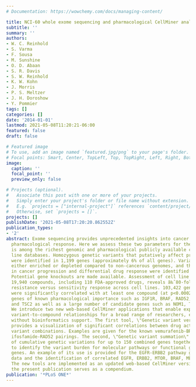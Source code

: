 ```yaml
---
# Documentation: https://wowchemy.com/docs/managing-content/

title: NCI-60 whole exome sequencing and pharmacological CellMiner analyses
subtitle: ''
summary: ''
authors:
- W. C. Reinhold
- S. Varma
- F. Sousa
- M. Sunshine
- O. D. Abaan
- S. R. Davis
- S. W. Reinhold
- K. W. Kohn
- J. Morris
- P. S. Meltzer
- J. H. Doroshow
- Y. Pommier
tags: []
categories: []
date: '2014-01-01'
lastmod: 2021-05-08T11:20:21-06:00
featured: false
draft: false

# Featured image
# To use, add an image named `featured.jpg/png` to your page's folder.
# Focal points: Smart, Center, TopLeft, Top, TopRight, Left, Right, BottomLeft, Bottom, BottomRight.
image:
  caption: ''
  focal_point: ''
  preview_only: false

# Projects (optional).
#   Associate this post with one or more of your projects.
#   Simply enter your project's folder or file name without extension.
#   E.g. `projects = ["internal-project"]` references `content/project/deep-learning/index.md`.
#   Otherwise, set `projects = []`.
projects: []
publishDate: '2021-05-08T17:20:20.862552Z'
publication_types:
- '2'
abstract: Exome sequencing provides unprecedented insights into cancer biology and
  pharmacological response. Here we assess these two parameters for the NCI-60, which
  is among the richest genomic and pharmacological publicly available cancer cell
  line databases. Homozygous genetic variants that putatively affect protein function
  were identified in 1,199 genes (approximately 6% of all genes). Variants that are
  either enriched or depleted compared to non-cancerous genomes, and thus may be influential
  in cancer progression and differential drug response were identified for 2,546 genes.
  Potential gene knockouts are made available. Assessment of cell line response to
  19,940 compounds, including 110 FDA-approved drugs, reveals â‰ˆ80-fold range in
  resistance versus sensitivity response across cell lines. 103,422 gene variants
  were significantly correlated with at least one compound (at p<0.0002). These include
  genes of known pharmacological importance such as IGF1R, BRAF, RAD52, MTOR, STAT2
  and TSC2 as well as a large number of candidate genes such as NOM1, TLL2, and XDH.
  We introduce two new web-based CellMiner applications that enable exploration of
  variant-to-compound relationships for a broad range of researchers, especially those
  without bioinformatics support. The first tool, \"Genetic variant versus drug visualization\",
  provides a visualization of significant correlations between drug activity-gene
  variant combinations. Examples are given for the known vemurafenib-BRAF, and novel
  ifosfamide-RAD52 pairings. The second, \"Genetic variant summation\" allows an assessment
  of cumulative genetic variations for up to 150 combined genes together; and is designed
  to identify the variant burden for molecular pathways or functional grouping of
  genes. An example of its use is provided for the EGFR-ERBB2 pathway gene variant
  data and the identification of correlated EGFR, ERBB2, MTOR, BRAF, MEK and ERK inhibitors.
  The new tools are implemented as an updated web-based CellMiner version, for which
  the present publication serves as a compendium.
publication: '*PLoS ONE*'
---
```


